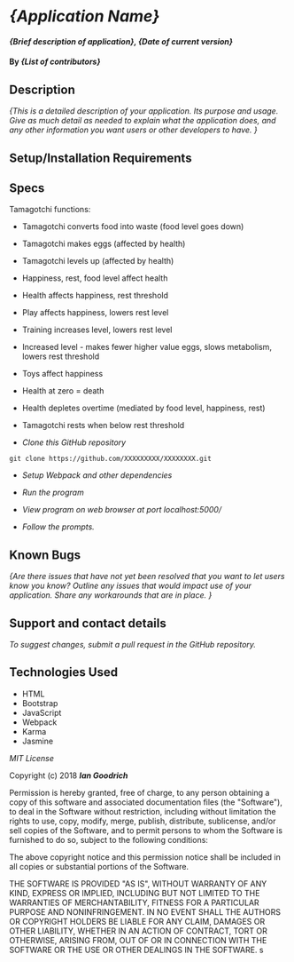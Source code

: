 # _{Application Name}_

#### _{Brief description of application}, {Date of current version}_

#### By _**{List of contributors}**_

## Description

_{This is a detailed description of your application. Its purpose and usage.  Give as much detail as needed to explain what the application does, and any other information you want users or other developers to have. }_

## Setup/Installation Requirements


## Specs

Tamagotchi functions:

* Tamagotchi converts food into waste (food level goes down)

* Tamagotchi makes eggs (affected by health)

* Tamagotchi levels up (affected by health)

* Happiness, rest, food level affect health

* Health affects happiness, rest threshold

* Play affects happiness, lowers rest level

* Training increases level, lowers rest level

* Increased level - makes fewer higher value eggs, slows metabolism, lowers rest threshold

* Toys affect happiness

* Health at zero = death

* Health depletes overtime (mediated by food level, happiness, rest)

* Tamagotchi rests when below rest threshold





* _Clone this GitHub repository_

```
git clone https://github.com/XXXXXXXXX/XXXXXXXX.git
```

* _Setup Webpack and other dependencies_


* _Run the program_

* _View program on web browser at port localhost:5000/_

* _Follow the prompts._

## Known Bugs

_{Are there issues that have not yet been resolved that you want to let users know you know?  Outline any issues that would impact use of your application.  Share any workarounds that are in place. }_

## Support and contact details


_To suggest changes, submit a pull request in the GitHub repository._

## Technologies Used

* HTML
* Bootstrap
* JavaScript
* Webpack
* Karma
* Jasmine


*MIT License*

Copyright (c) 2018 **_Ian Goodrich_**

Permission is hereby granted, free of charge, to any person obtaining a copy
of this software and associated documentation files (the "Software"), to deal
in the Software without restriction, including without limitation the rights
to use, copy, modify, merge, publish, distribute, sublicense, and/or sell
copies of the Software, and to permit persons to whom the Software is
furnished to do so, subject to the following conditions:

The above copyright notice and this permission notice shall be included in all
copies or substantial portions of the Software.

THE SOFTWARE IS PROVIDED "AS IS", WITHOUT WARRANTY OF ANY KIND, EXPRESS OR
IMPLIED, INCLUDING BUT NOT LIMITED TO THE WARRANTIES OF MERCHANTABILITY,
FITNESS FOR A PARTICULAR PURPOSE AND NONINFRINGEMENT. IN NO EVENT SHALL THE
AUTHORS OR COPYRIGHT HOLDERS BE LIABLE FOR ANY CLAIM, DAMAGES OR OTHER
LIABILITY, WHETHER IN AN ACTION OF CONTRACT, TORT OR OTHERWISE, ARISING FROM,
OUT OF OR IN CONNECTION WITH THE SOFTWARE OR THE USE OR OTHER DEALINGS IN THE
SOFTWARE.
s

